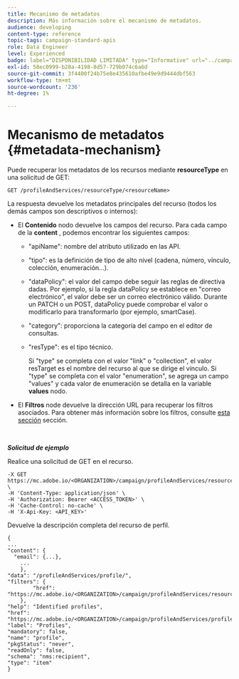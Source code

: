```yaml
---
title: Mecanismo de metadatos
description: Más información sobre el mecanismo de metadatos.
audience: developing
content-type: reference
topic-tags: campaign-standard-apis
role: Data Engineer
level: Experienced
badge: label="DISPONIBILIDAD LIMITADA" type="Informative" url="../campaign-standard-migration-home.md" tooltip="Restringido a usuarios migrados por el Campaign Standard"
exl-id: 58ec0999-b28a-4198-8d57-729b074c6a6d
source-git-commit: 3f4400f24b75e8e435610afbe49e9d9444dbf563
workflow-type: tm+mt
source-wordcount: '236'
ht-degree: 1%

---
```


# Mecanismo de metadatos {#metadata-mechanism}

Puede recuperar los metadatos de los recursos mediante **resourceType** en una solicitud de GET:

`GET /profileAndServices/resourceType/<resourceName>`

La respuesta devuelve los metadatos principales del recurso (todos los demás campos son descriptivos o internos):

* El **Contenido** nodo devuelve los campos del recurso. Para cada campo de la **content** , podemos encontrar los siguientes campos:

   * &quot;apiName&quot;: nombre del atributo utilizado en las API.
   * &quot;tipo&quot;: es la definición de tipo de alto nivel (cadena, número, vínculo, colección, enumeración...).
   * &quot;dataPolicy&quot;: el valor del campo debe seguir las reglas de directiva dadas. Por ejemplo, si la regla dataPolicy se establece en &quot;correo electrónico&quot;, el valor debe ser un correo electrónico válido. Durante un PATCH o un POST, dataPolicy puede comprobar el valor o modificarlo para transformarlo (por ejemplo, smartCase).
   * &quot;category&quot;: proporciona la categoría del campo en el editor de consultas.
   * &quot;resType&quot;: es el tipo técnico.

     Si &quot;type&quot; se completa con el valor &quot;link&quot; o &quot;collection&quot;, el valor resTarget es el nombre del recurso al que se dirige el vínculo.
Si &quot;type&quot; se completa con el valor &quot;enumeration&quot;, se agrega un campo &quot;values&quot; y cada valor de enumeración se detalla en la variable **values** nodo.

* El **Filtros** node devuelve la dirección URL para recuperar los filtros asociados. Para obtener más información sobre los filtros, consulte [esta sección](filtering.md) sección.

<!-- créer une section au même niveau sur les liens -->
<!-- dans l'exemple: birthdate, email +  mettre 2 liens : un de type 1-1 , 1-N
si on prend l'exemple de l'org unit, on aura un bon exemple lien -->
<!-- plus reparler du node Data -->

<br/>

***Solicitud de ejemplo***

Realice una solicitud de GET en el recurso.

```
-X GET https://mc.adobe.io/<ORGANIZATION>/campaign/profileAndServices/resourceType/profile \
-H 'Content-Type: application/json' \
-H 'Authorization: Bearer <ACCESS_TOKEN>' \
-H 'Cache-Control: no-cache' \
-H 'X-Api-Key: <API_KEY>'
```

Devuelve la descripción completa del recurso de perfil.

```
{
...
"content": {
  "email": {...},
    ...
    },
"data": "/profileAndServices/profile/",
"filters": {
        "href": "https://mc.adobe.io/<ORGANIZATION>/campaign/profileAndServices/resourceType/<PKEY>"
    },
"help": "Identified profiles",
"href": "https://mc.adobe.io/<ORGANIZATION>/campaign/profileAndServices/profile/metadata",
"label": "Profiles",
"mandatory": false,
"name": "profile",
"pkgStatus": "never",
"readOnly": false,
"schema": "nms:recipient",
"type": "item"
}
```
